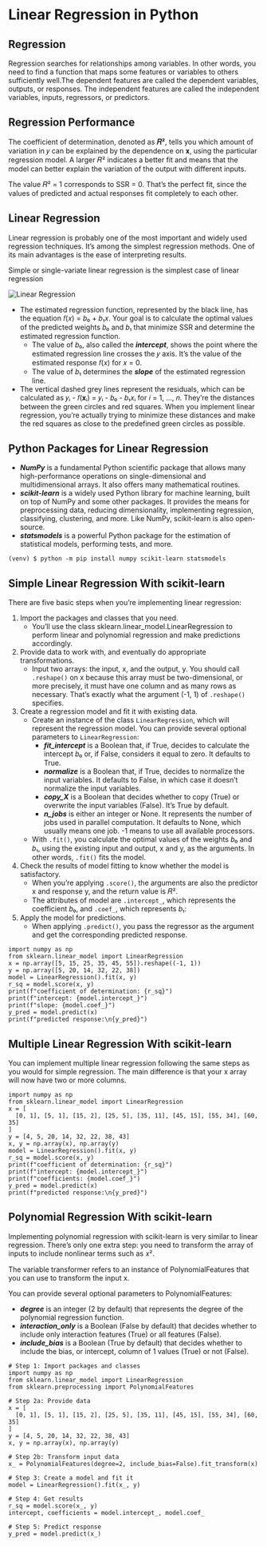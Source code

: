 # Linear Regression in Python

## Regression

Regression searches for relationships among variables. In other words, you need to find a function that maps some features or variables to others sufficiently well.The dependent features are called the dependent variables, outputs, or responses. The independent features are called the independent variables, inputs, regressors, or predictors.

## Regression Performance

The coefficient of determination, denoted as **𝑅²**, tells you which amount of variation in 𝑦 can be explained by the dependence on 𝐱, using the particular regression model. A larger 𝑅² indicates a better fit and means that the model can better explain the variation of the output with different inputs.

The value 𝑅² = 1 corresponds to SSR = 0. That’s the perfect fit, since the values of predicted and actual responses fit completely to each other.

## Linear Regression

Linear regression is probably one of the most important and widely used regression techniques. It’s among the simplest regression methods. One of its main advantages is the ease of interpreting results.

Simple or single-variate linear regression is the simplest case of linear regression

![Linear Regression](https://files.realpython.com/media/fig-lin-reg.a506035b654a.png)

* The estimated regression function, represented by the black line, has the equation 𝑓(𝑥) = 𝑏₀ + 𝑏₁𝑥. Your goal is to calculate the optimal values of the predicted weights 𝑏₀ and 𝑏₁ that minimize SSR and determine the estimated regression function.
  * The value of 𝑏₀, also called the ***intercept***, shows the point where the estimated regression line crosses the 𝑦 axis. It’s the value of the estimated response 𝑓(𝑥) for 𝑥 = 0. 
  * The value of 𝑏₁ determines the ***slope*** of the estimated regression line.
* The vertical dashed grey lines represent the residuals, which can be calculated as 𝑦ᵢ - 𝑓(𝐱ᵢ) = 𝑦ᵢ - 𝑏₀ - 𝑏₁𝑥ᵢ for 𝑖 = 1, …, 𝑛. They’re the distances between the green circles and red squares. When you implement linear regression, you’re actually trying to minimize these distances and make the red squares as close to the predefined green circles as possible.

## Python Packages for Linear Regression

* ***NumPy*** is a fundamental Python scientific package that allows many high-performance operations on single-dimensional and multidimensional arrays. It also offers many mathematical routines. 
* ***scikit-learn*** is a widely used Python library for machine learning, built on top of NumPy and some other packages. It provides the means for preprocessing data, reducing dimensionality, implementing regression, classifying, clustering, and more. Like NumPy, scikit-learn is also open-source.
* ***statsmodels*** is a powerful Python package for the estimation of statistical models, performing tests, and more.

`(venv) $ python -m pip install numpy scikit-learn statsmodels`

## Simple Linear Regression With scikit-learn

There are five basic steps when you’re implementing linear regression:

1. Import the packages and classes that you need.
   * You’ll use the class sklearn.linear_model.LinearRegression to perform linear and polynomial regression and make predictions accordingly.
2. Provide data to work with, and eventually do appropriate transformations.
   * Input two arrays: the input, x, and the output, y. You should call `.reshape()` on x because this array must be two-dimensional, or more precisely, it must have one column and as many rows as necessary. That’s exactly what the argument (-1, 1) of `.reshape()` specifies.
3. Create a regression model and fit it with existing data.
   * Create an instance of the class `LinearRegression`, which will represent the regression model. You can provide several optional parameters to `LinearRegression`:
      * ***fit_intercept*** is a Boolean that, if True, decides to calculate the intercept 𝑏₀ or, if False, considers it equal to zero. It defaults to True.
      * ***normalize*** is a Boolean that, if True, decides to normalize the input variables. It defaults to False, in which case it doesn’t normalize the input variables.
      * ***copy_X*** is a Boolean that decides whether to copy (True) or overwrite the input variables (False). It’s True by default.
      * ***n_jobs*** is either an integer or None. It represents the number of jobs used in parallel computation. It defaults to None, which usually means one job. -1 means to use all available processors.
   * With `.fit()`, you calculate the optimal values of the weights 𝑏₀ and 𝑏₁, using the existing input and output, x and y, as the arguments. In other words, `.fit()` fits the model.
4. Check the results of model fitting to know whether the model is satisfactory.
   * When you’re applying `.score()`, the arguments are also the predictor x and response y, and the return value is 𝑅².
   * The attributes of model are `.intercept_`, which represents the coefficient 𝑏₀, and `.coef_`, which represents 𝑏₁:
5. Apply the model for predictions.
   * When applying `.predict()`, you pass the regressor as the argument and get the corresponding predicted response.

```
import numpy as np
from sklearn.linear_model import LinearRegression
x = np.array([5, 15, 25, 35, 45, 55]).reshape((-1, 1))
y = np.array([5, 20, 14, 32, 22, 38])
model = LinearRegression().fit(x, y)
r_sq = model.score(x, y)
print(f"coefficient of determination: {r_sq}")
print(f"intercept: {model.intercept_}")
print(f"slope: {model.coef_}")
y_pred = model.predict(x)
print(f"predicted response:\n{y_pred}")
```

## Multiple Linear Regression With scikit-learn

You can implement multiple linear regression following the same steps as you would for simple regression. The main difference is that your x array will now have two or more columns.

```
import numpy as np
from sklearn.linear_model import LinearRegression
x = [
  [0, 1], [5, 1], [15, 2], [25, 5], [35, 11], [45, 15], [55, 34], [60, 35]
]
y = [4, 5, 20, 14, 32, 22, 38, 43]
x, y = np.array(x), np.array(y)
model = LinearRegression().fit(x, y)
r_sq = model.score(x, y)
print(f"coefficient of determination: {r_sq}")
print(f"intercept: {model.intercept_}")
print(f"coefficients: {model.coef_}")
y_pred = model.predict(x)
print(f"predicted response:\n{y_pred}")
```


## Polynomial Regression With scikit-learn

Implementing polynomial regression with scikit-learn is very similar to linear regression. There’s only one extra step: you need to transform the array of inputs to include nonlinear terms such as 𝑥².

The variable transformer refers to an instance of PolynomialFeatures that you can use to transform the input x.

You can provide several optional parameters to PolynomialFeatures:
* ***degree*** is an integer (2 by default) that represents the degree of the polynomial regression function.
* ***interaction_only*** is a Boolean (False by default) that decides whether to include only interaction features (True) or all features (False).
* ***include_bias*** is a Boolean (True by default) that decides whether to include the bias, or intercept, column of 1 values (True) or not (False).

```
# Step 1: Import packages and classes
import numpy as np
from sklearn.linear_model import LinearRegression
from sklearn.preprocessing import PolynomialFeatures

# Step 2a: Provide data
x = [
  [0, 1], [5, 1], [15, 2], [25, 5], [35, 11], [45, 15], [55, 34], [60, 35]
]
y = [4, 5, 20, 14, 32, 22, 38, 43]
x, y = np.array(x), np.array(y)

# Step 2b: Transform input data
x_ = PolynomialFeatures(degree=2, include_bias=False).fit_transform(x)

# Step 3: Create a model and fit it
model = LinearRegression().fit(x_, y)

# Step 4: Get results
r_sq = model.score(x_, y)
intercept, coefficients = model.intercept_, model.coef_

# Step 5: Predict response
y_pred = model.predict(x_)
```
